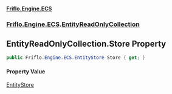 #### [Friflo.Engine.ECS](index.md 'index')
### [Friflo.Engine.ECS](Friflo.Engine.ECS.md 'Friflo.Engine.ECS').[EntityReadOnlyCollection](EntityReadOnlyCollection.md 'Friflo.Engine.ECS.EntityReadOnlyCollection')

## EntityReadOnlyCollection.Store Property

```csharp
public Friflo.Engine.ECS.EntityStore Store { get; }
```

#### Property Value
[EntityStore](EntityStore.md 'Friflo.Engine.ECS.EntityStore')